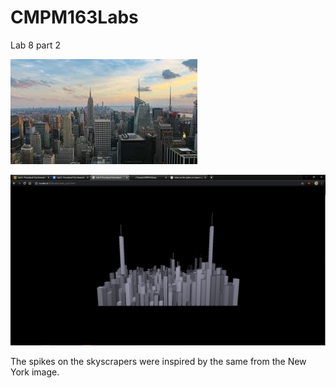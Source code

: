 # CMPM163Labs

Lab 8 part 2

![](images/newyork.jpg)

![](images/screenshot.PNG)

The spikes on the skyscrapers were inspired by the same from the New York image. 
